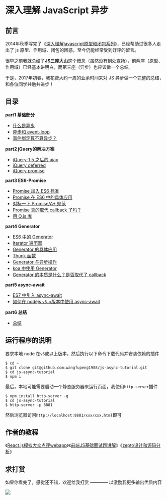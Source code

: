 # 深入理解 JavaScript 异步

## 前言

2014年秋季写完了《[深入理解javascript原型和闭包系列](http://www.cnblogs.com/wangfupeng1988/p/4001284.html)》，已经帮助过很多人走出了 js 原型、作用域、闭包的困惑，至今仍能经常受到好评的留言。

很早之前我就总结了**JS三座大山**这个概念（虽然没有到处宣扬），前两座（原型、作用域）已经基本讲明白，而第三座（异步）也应该做一个总结。

于是，2017年初春，我花费大约一周的业余时间来对 JS 异步做一个完整的总结，和各位同学共勉共进步！

## 目录

**part1 基础部分**

- [什么是异步](./part1-basic/01-what-is-async.md)
- [异步和 event-loop](./part1-basic/02-event-loop.md)
- [事件绑定算不算异步？](./part1-basic/03-event-bind.md)

**part2 jQuery的解决方案**

- [jQuery-1.5 之后的 ajax](./part2-jquery/01-jquery-ajax.md)
- [jQuery deferred](./part2-jquery/02-jquery-deferred.md)
- [jQuery promise](./part2-jquery/03-jquery-promise.md)

**part3 ES6-Promise**

- [Promise 加入 ES6 标准](./part3-promise/01-promise-in-es6.md)
- [Promise 在 ES6 中的具体应用](./part3-promise/02-promise-use.md)
- [对标一下 Promise/A+ 规范](./part3-promise/03-promise-standard.md)
- [Promise 真的取代 callback 了吗？](./part3-promise/04-promise-callback.md)
- [用 Q.js 库](./part3-promise/05-promise-q.md)

**part4 Generator**

- [ES6 中的 Generator](./part4-generator/01-generator-in-es6.md)
- [Iterator 遍历器](./part4-generator/02-iterator.md)
- [Generator 的具体应用](./part4-generator/03-iterator-use.md)
- [Thunk 函数](./part4-generator/04-thunk.md)
- [Generator 与异步操作](./part4-generator/05-generator-for-async.md)
- [koa 中使用 Generator](./part4-generator/06-generator-for-koa.md)
- [Generator 的本质是什么？是否取代了 callback](./part4-generator/07-generator-callback.md)

**part5 async-await**

- [ES7 中引入 async-await](./part5-async-await/01-async-await-in-es7.md)
- [如何在 nodejs `v6.x`版本中使用 async-await](./part5-async-await/02-use-in-node-v6.md)

**part6 总结**

- [总结](./part6-end/01-summary.md)

## 运行程序的说明

要求本地 node 在`v6`或以上版本，然后执行以下命令下载代码并安装依赖的插件

```shell
$ cd ~
$ git clone git@github.com:wangfupeng1988/js-async-tutorial.git
$ cd js-async-tutorial
$ npm i
```

最后，本地可能需要启动一个静态服务器来运行页面，我使用`http-server`插件

```shell
$ npm install http-server -g
$ cd js-async-tutorial
$ http-server -p 8881
```

然后浏览器访问`http://localhost:8881/xxx/xxx.html`即可

## 作者的教程

《[React.js模拟大众点评webapp](http://coding.imooc.com/class/99.html)》《[前端JS基础面试题讲解](http://coding.imooc.com/class/115.html)》《[zepto设计和源码分析](http://www.imooc.com/learn/745)》

## 求打赏

如果你看完了，感觉还不错，欢迎给我打赏 ———— 以激励我更多输出优质内容

![](http://images2015.cnblogs.com/blog/138012/201702/138012-20170228112237798-1507196643.png)
